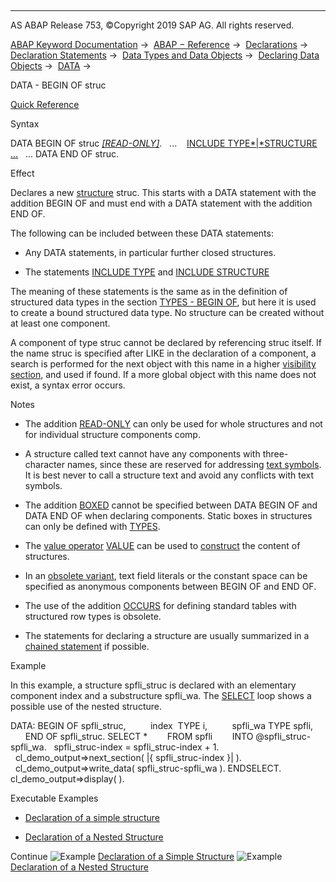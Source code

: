   

* * *

AS ABAP Release 753, ©Copyright 2019 SAP AG. All rights reserved.

[ABAP Keyword Documentation](javascript:call_link\('abenabap.htm'\)) →  [ABAP − Reference](javascript:call_link\('abenabap_reference.htm'\)) →  [Declarations](javascript:call_link\('abendeclarations.htm'\)) →  [Declaration Statements](javascript:call_link\('abenabap_declarations.htm'\)) →  [Data Types and Data Objects](javascript:call_link\('abentypes_and_objects.htm'\)) →  [Declaring Data Objects](javascript:call_link\('abenobjects_statements.htm'\)) →  [DATA](javascript:call_link\('abapdata.htm'\)) → 

DATA - BEGIN OF struc

[Quick Reference](javascript:call_link\('abapdata_begin_of_shortref.htm'\))

Syntax

DATA BEGIN OF struc [*\[*READ-ONLY*\]*](javascript:call_link\('abapdata_options.htm'\)).
  ...
   [INCLUDE TYPE*|*STRUCTURE ...](javascript:call_link\('abapinclude_type.htm'\))
  ...
DATA END OF struc.

Effect

Declares a new [structure](javascript:call_link\('abendata_objects_structure.htm'\)) struc. This starts with a DATA statement with the addition BEGIN OF and must end with a DATA statement with the addition END OF.

The following can be included between these DATA statements:

-   Any DATA statements, in particular further closed structures.
    
-   The statements [INCLUDE TYPE](javascript:call_link\('abapinclude_type.htm'\)) and [INCLUDE STRUCTURE](javascript:call_link\('abapinclude_type.htm'\))
    

The meaning of these statements is the same as in the definition of structured data types in the section [TYPES - BEGIN OF](javascript:call_link\('abaptypes_struc.htm'\)), but here it is used to create a bound structured data type. No structure can be created without at least one component.

A component of type struc cannot be declared by referencing struc itself. If the name struc is specified after LIKE in the declaration of a component, a search is performed for the next object with this name in a higher [visibility section](javascript:call_link\('abenlifetime_and_visibility.htm'\)), and used if found. If a more global object with this name does not exist, a syntax error occurs.

Notes

-   The addition [READ-ONLY](javascript:call_link\('abapdata_options.htm'\)) can only be used for whole structures and not for individual structure components comp.
    
-   A structure called text cannot have any components with three-character names, since these are reserved for addressing [text symbols](javascript:call_link\('abentext_symbols.htm'\)). It is best never to call a structure text and avoid any conflicts with text symbols.
    
-   The addition [BOXED](javascript:call_link\('abapdata_boxed.htm'\)) cannot be specified between DATA BEGIN OF and DATA END OF when declaring components. Static boxes in structures can only be defined with [TYPES](javascript:call_link\('abaptypes_boxed.htm'\)).
    
-   The [value operator](javascript:call_link\('abenvalue_operator_glosry.htm'\) "Glossary Entry") [VALUE](javascript:call_link\('abenconstructor_expression_value.htm'\)) can be used to [construct](javascript:call_link\('abenvalue_constructor_params_struc.htm'\)) the content of structures.
    
-   In an [obsolete variant](javascript:call_link\('abenanonymous_components.htm'\)), text field literals or the constant space can be specified as anonymous components between BEGIN OF and END OF.
    
-   The use of the addition [OCCURS](javascript:call_link\('abapdata_begin_of_occurs.htm'\)) for defining standard tables with structured row types is obsolete.
    
-   The statements for declaring a structure are usually summarized in a [chained statement](javascript:call_link\('abenchained_statement_glosry.htm'\) "Glossary Entry") if possible.
    

Example

In this example, a structure spfli\_struc is declared with an elementary component index and a substructure spfli\_wa. The [SELECT](javascript:call_link\('abapselect.htm'\)) loop shows a possible use of the nested structure.

DATA: BEGIN OF spfli\_struc,
         index  TYPE i,
         spfli\_wa TYPE spfli,
      END OF spfli\_struc.
SELECT \*
       FROM spfli
       INTO @spfli\_struc-spfli\_wa.
  spfli\_struc-index = spfli\_struc-index + 1.
  cl\_demo\_output=>next\_section( |{ spfli\_struc-index }| ).
  cl\_demo\_output=>write\_data( spfli\_struc-spfli\_wa ).
ENDSELECT.
cl\_demo\_output=>display( ).

Executable Examples

-   [Declaration of a simple structure](javascript:call_link\('abensimple_structure_abexa.htm'\))

-   [Declaration of a Nested Structure](javascript:call_link\('abennested_structure_abexa.htm'\))
    

Continue
![Example](exa.gif "Example") [Declaration of a Simple Structure](javascript:call_link\('abensimple_structure_abexa.htm'\))
![Example](exa.gif "Example") [Declaration of a Nested Structure](javascript:call_link\('abennested_structure_abexa.htm'\))